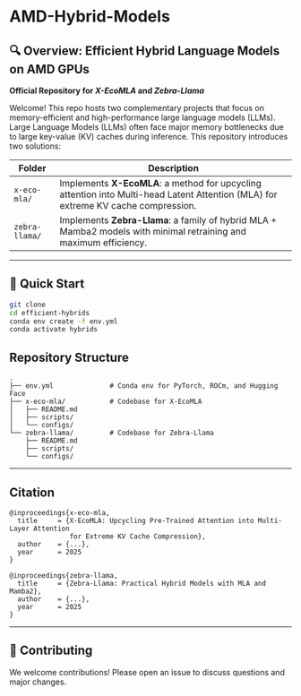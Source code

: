 # AMD-Hybrid-Models

## 🔍 Overview: Efficient Hybrid Language Models on AMD GPUs  
**Official Repository for _X-EcoMLA_ and _Zebra-Llama_**

Welcome! This repo hosts two complementary projects that focus on memory-efficient and high-performance large language models (LLMs). 
Large Language Models (LLMs) often face major memory bottlenecks due to large key-value (KV) caches during inference. This repository introduces two solutions:

| Folder           | Description |
|------------------|-------------|
| `x-eco-mla/`     | Implements **X-EcoMLA**: a method for upcycling attention into Multi-head Latent Attention (MLA) for extreme KV cache compression. |
| `zebra-llama/`   | Implements **Zebra-Llama**: a family of hybrid MLA + Mamba2 models with minimal retraining and maximum efficiency. |


---

## 🧪 Quick Start

```bash
git clone 
cd efficient-hybrids
conda env create -f env.yml
conda activate hybrids
```

## Repository Structure
```
.
├── env.yml              # Conda env for PyTorch, ROCm, and Hugging Face
├── x-eco-mla/           # Codebase for X-EcoMLA
│   ├── README.md
│   ├── scripts/
│   └── configs/
└── zebra-llama/         # Codebase for Zebra-Llama
    ├── README.md
    ├── scripts/
    └── configs/
```

---

## Citation
```
@inproceedings{x-eco-mla,
  title     = {X-EcoMLA: Upcycling Pre-Trained Attention into Multi-Layer Attention
               for Extreme KV Cache Compression},
  author    = {...},
  year      = 2025
}

@inproceedings{zebra-llama,
  title     = {Zebra-Llama: Practical Hybrid Models with MLA and Mamba2},
  author    = {...},
  year      = 2025
}
```

---

## 🤝 Contributing
We welcome contributions! Please open an issue to discuss questions and major changes. 
